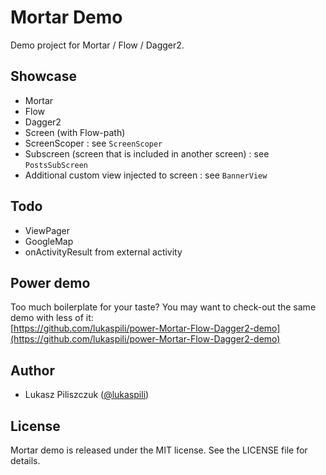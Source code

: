 # Mortar Demo

Demo project for Mortar / Flow / Dagger2.


## Showcase

- Mortar
- Flow
- Dagger2
- Screen (with Flow-path)
- ScreenScoper : see `ScreenScoper`
- Subscreen (screen that is included in another screen) : see `PostsSubScreen`
- Additional custom view injected to screen : see `BannerView`


## Todo

- ViewPager
- GoogleMap
- onActivityResult from external activity


## Power demo

Too much boilerplate for your taste? You may want to check-out the same demo with less of it:  
[https://github.com/lukaspili/power-Mortar-Flow-Dagger2-demo](https://github.com/lukaspili/power-Mortar-Flow-Dagger2-demo)


## Author

- Lukasz Piliszczuk ([@lukaspili](https://twitter.com/lukaspili))


## License

Mortar demo is released under the MIT license. See the LICENSE file for details.
